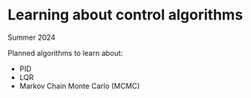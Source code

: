 # Learning about control algorithms

Summer 2024

Planned algorithms to learn about:
- PID
- LQR
- Markov Chain Monte Carlo (MCMC)